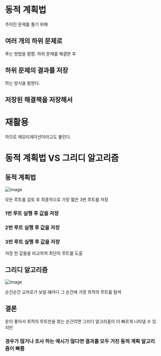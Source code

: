 # 동적 계획법

주어진 문제를 풀기 위해
 ## 여러 개의 하위 문제로 
 푸는 방법을 말함. 하위 문제를 해결한 후 
 ## 하위 문제의 결과를 저장
 하는 방식을 말한다. 
 ## 저장된 해결책을 저장해서
 # 재활용
 하므로 메모리제이션이라고도 불린다. 
 
 # 동적 계획법 VS 그리디 알고리즘 
## 동적 계획법

![image](https://user-images.githubusercontent.com/65396939/203333179-fa18d06f-1b19-4614-9cd6-13a3d9512bb2.png)

모든 루트를 검토 후 최종적으로 가장 짧은 3번 루트를 저장


### 1번 루트 실행 후 값을 저장
### 2번 루트 실행 후 값을 저장
### 3반 루트 실행 후 값을 저장

저장 한 값들을 비교하여 최단의 루트를 도출



## 그리디 알고리즘

![image](https://user-images.githubusercontent.com/65396939/203333663-7d1f6fd0-4a5d-4bb0-ac4e-e525e9dadf3c.png)


순간순간 교차로가 보일 떄마다 그 순간에 가장 최적의 루트를 탐색

## 결론
운이 좋아서 최적의 루트만을 찾는 순간이면 그리디 알고리즘이 더 빠르게 나타낼 수 있지만

### 경우가 많거나 조사 하는 예시가 많다면 결과를 모두 거친 동적 계획 알고리즘이 빠름


